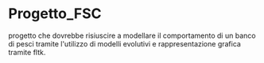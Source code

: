 # Progetto_FSC
progetto che dovrebbe risiuscire a modellare il comportamento di un banco di pesci tramite l'utilizzo di modelli evolutivi e rappresentazione grafica tramite fltk.

